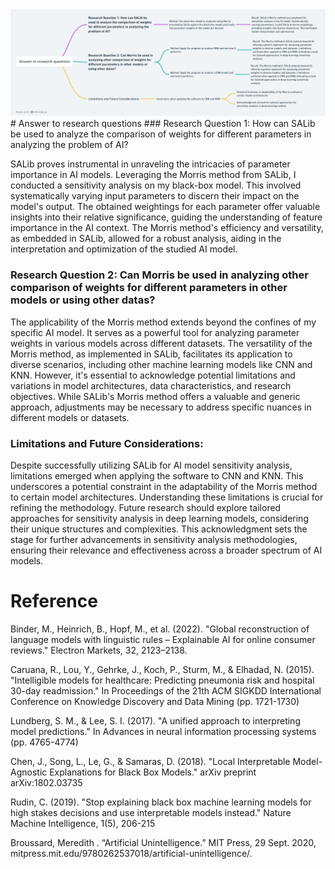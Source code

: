<img src="Research questions.png" alt="Abstract Word Cloud">
# Answer to research questions
### Research Question 1: How can SALib be used to analyze the comparison of weights for different parameters in analyzing the problem of AI?

SALib proves instrumental in unraveling the intricacies of parameter importance in AI models. Leveraging the Morris method from SALib, I conducted a sensitivity analysis on my black-box model. This involved systematically varying input parameters to discern their impact on the model's output. The obtained weightings for each parameter offer valuable insights into their relative significance, guiding the understanding of feature importance in the AI context. The Morris method's efficiency and versatility, as embedded in SALib, allowed for a robust analysis, aiding in the interpretation and optimization of the studied AI model.

### Research Question 2: Can Morris be used in analyzing other comparison of weights for different parameters in other models or using other datas?

The applicability of the Morris method extends beyond the confines of my specific AI model. It serves as a powerful tool for analyzing parameter weights in various models across different datasets. The versatility of the Morris method, as implemented in SALib, facilitates its application to diverse scenarios, including other machine learning models like CNN and KNN. However, it's essential to acknowledge potential limitations and variations in model architectures, data characteristics, and research objectives. While SALib's Morris method offers a valuable and generic approach, adjustments may be necessary to address specific nuances in different models or datasets.

### Limitations and Future Considerations:

Despite successfully utilizing SALib for AI model sensitivity analysis, limitations emerged when applying the software to CNN and KNN. This underscores a potential constraint in the adaptability of the Morris method to certain model architectures. Understanding these limitations is crucial for refining the methodology. Future research should explore tailored approaches for sensitivity analysis in deep learning models, considering their unique structures and complexities. This acknowledgment sets the stage for further advancements in sensitivity analysis methodologies, ensuring their relevance and effectiveness across a broader spectrum of AI models.

# Reference
Binder, M., Heinrich, B., Hopf, M., et al. (2022). "Global reconstruction of language models with linguistic rules – Explainable AI for online consumer reviews." Electron Markets, 32, 2123–2138.

Caruana, R., Lou, Y., Gehrke, J., Koch, P., Sturm, M., & Elhadad, N. (2015). "Intelligible models for healthcare: Predicting pneumonia risk and hospital 30-day readmission." In Proceedings of the 21th ACM SIGKDD International Conference on Knowledge Discovery and Data Mining (pp. 1721-1730)

Lundberg, S. M., & Lee, S. I. (2017). "A unified approach to interpreting model predictions." In Advances in neural information processing systems (pp. 4765-4774)

Chen, J., Song, L., Le, G., & Samaras, D. (2018). "Local Interpretable Model-Agnostic Explanations for Black Box Models." arXiv preprint arXiv:1802.03735

Rudin, C. (2019). "Stop explaining black box machine learning models for high stakes decisions and use interpretable models instead." Nature Machine Intelligence, 1(5), 206-215

Broussard, Meredith . “Artificial Unintelligence.” MIT Press, 29 Sept. 2020, mitpress.mit.edu/9780262537018/artificial-unintelligence/.
